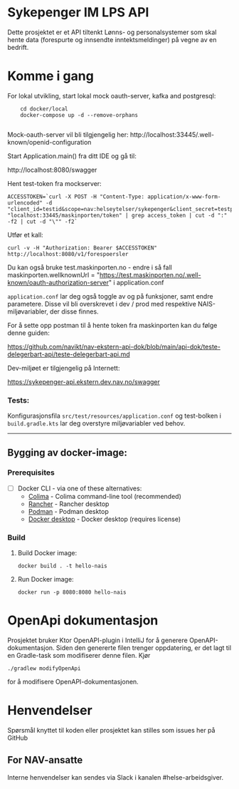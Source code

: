 Sykepenger IM LPS API
================

Dette prosjektet er et API tiltenkt Lønns- og personalsystemer som skal hente data (forespurte og innsendte inntektsmeldinger) på vegne av en bedrift. 

# Komme i gang

For lokal utvikling, start lokal mock oauth-server, kafka and postgresql:
```
    cd docker/local
    docker-compose up -d --remove-orphans
    
```
Mock-oauth-server vil bli tilgjengelig her: http://localhost:33445/.well-known/openid-configuration

Start Application.main() fra ditt IDE og gå til:

http://localhost:8080/swagger

Hent test-token fra mockserver:
```
ACCESSTOKEN=`curl -X POST -H "Content-Type: application/x-www-form-urlencoded" -d "client_id=testid&scope=nav:helseytelser/sykepenger&client_secret=testpwd&grant_type=client_credentials" "localhost:33445/maskinporten/token" | grep access_token | cut -d ":" -f2 | cut -d "\"" -f2`
```
Utfør et kall:
```
curl -v -H "Authorization: Bearer $ACCESSTOKEN" http://localhost:8080/v1/forespoersler
```

Du kan også bruke test.maskinporten.no - endre i så fall 
maskinporten.wellknownUrl = "https://test.maskinporten.no/.well-known/oauth-authorization-server" i application.conf

`application.conf`  lar deg også toggle av og på funksjoner, samt endre parametere. Disse vil bli overskrevet i dev / prod med respektive NAIS-miljøvariabler, der disse finnes.


For å sette opp postman til å hente token fra maskinporten kan du følge denne guiden: 

https://github.com/navikt/nav-ekstern-api-dok/blob/main/api-dok/teste-delegerbart-api/teste-delegerbart-api.md


Dev-miljøet er tilgjengelig på Internett:

https://sykepenger-api.ekstern.dev.nav.no/swagger


### Tests:
Konfigurasjonsfila `src/test/resources/application.conf` og test-bolken i `build.gradle.kts` lar deg overstyre miljøvariabler ved behov.

---

## Bygging av docker-image:

### Prerequisites

- [ ] Docker CLI - via one of these alternatives:
    - [Colima](https://github.com/abiosoft/colima) - Colima command-line tool (recommended)
    - [Rancher](https://rancherdesktop.io) - Rancher desktop
    - [Podman](https://podman-desktop.io) - Podman desktop
    - [Docker desktop](https://www.docker.com/products/docker-desktop/) - Docker desktop (requires license)

### Build

1. Build Docker image:

    ```shell
    docker build . -t hello-nais
    ```

2. Run Docker image:

    ```shell
    docker run -p 8080:8080 hello-nais
    ```

# OpenApi dokumentasjon

Prosjektet bruker Ktor OpenAPI-plugin i IntelliJ for å generere OpenAPI-dokumentasjon. 
Siden den genererte filen trenger oppdatering, er det lagt til en Gradle-task som modifiserer denne filen. Kjør
```shell
./gradlew modifyOpenApi
``` 
for å modifisere OpenAPI-dokumentasjonen.

# Henvendelser

Spørsmål knyttet til koden eller prosjektet kan stilles som issues her på GitHub

## For NAV-ansatte

Interne henvendelser kan sendes via Slack i kanalen #helse-arbeidsgiver.


